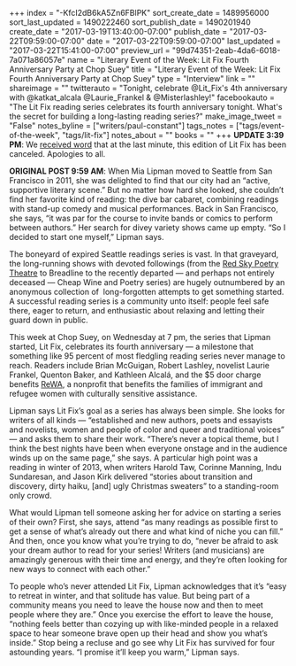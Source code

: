+++
index = "-KfcI2dB6kA5Zn6FBlPK"
sort_create_date = 1489956000
sort_last_updated = 1490222460
sort_publish_date = 1490201940
create_date = "2017-03-19T13:40:00-07:00"
publish_date = "2017-03-22T09:59:00-07:00"
date = "2017-03-22T09:59:00-07:00"
last_updated = "2017-03-22T15:41:00-07:00"
preview_url = "99d74351-2eab-4da6-6018-7a071a86057e"
name = "Literary Event of the Week: Lit Fix Fourth Anniversary Party at Chop Suey"
title = "Literary Event of the Week: Lit Fix Fourth Anniversary Party at Chop Suey"
type = "Interview"
link = ""
shareimage = ""
twitterauto = "Tonight, celebrate @Lit_Fix's 4th anniversary with @katkat_alcala @Laurie_Frankel & @Misterlashley!"
facebookauto = "The Lit Fix reading series celebrates its fourth anniversary tonight. What's the secret for building a long-lasting reading series?"
make_image_tweet = "False"
notes_byline = ["writers/paul-constant"]
tags_notes = ["tags/event-of-the-week", "tags/lit-fix"]
notes_about = ""
books = ""
+++
**UPDATE 3:39 PM**: We [received word](http://www.seattlereviewofbooks.com/notes/2017/03/22/tonights-lit-fix-reading-has-been-canceled/) that at the last minute, this edition of Lit Fix has been canceled. Apologies to all.

**ORIGINAL POST 9:59 AM**: When Mia Lipman moved to Seattle from San Francisco in 2011, she was delighted to find that our city had an “active, supportive literary scene.” But no matter how hard she looked, she couldn’t find her favorite kind of reading: the dive bar cabaret, combining readings with stand-up comedy and musical performances. Back in San Francisco, she says, “it was par for the course to invite bands or comics to perform between authors.” Her search for divey variety shows came up empty. “So I decided to start one myself,” Lipman says.

The boneyard of expired Seattle readings series is vast. In that graveyard, the long-running shows with devoted followings (from the [Red Sky Poetry Theatre](https://en.wikipedia.org/wiki/Red_Sky_Poetry_Theatre) to Breadline to the recently departed — and perhaps not entirely deceased — Cheap Wine and Poetry series) are hugely outnumbered by an anonymous collection of  long-forgotten attempts to get something started. A successful reading series is a community unto itself: people feel safe there, eager to return, and enthusiastic about relaxing and letting their guard down in public. 

This week at Chop Suey, on Wednesday at 7 pm, the series that Lipman started, Lit Fix, celebrates its fourth anniversary — a milestone that something like 95 percent of most fledgling reading series never manage to reach. Readers include Brian McGuigan, Robert Lashley, novelist Laurie Frankel, Quenton Baker, and Kathleen Alcalá, and the $5 door charge benefits [ReWA](https://www.rewa.org), a nonprofit that benefits the families of immigrant and refugee women with culturally sensitive assistance. 

Lipman says Lit Fix’s goal as a series has always been simple. She looks for writers of all kinds — “established and new authors, poets and essayists and novelists, women and people of color and queer and traditional voices” — and asks them to share their work. “There’s never a topical theme, but I think the best nights have been when everyone onstage and in the audience winds up on the same page,” she says. A particular high point was a reading in winter of 2013, when writers Harold Taw, Corinne Manning, Indu Sundaresan, and Jason Kirk delivered “stories about transition and discovery, dirty haiku, [and] ugly Christmas sweaters” to a standing-room only crowd.

What would Lipman tell someone asking her for advice on starting a series of their own? First, she says, attend “as many readings as possible first to get a sense of what’s already out there and what kind of niche you can fill.” And then, once you know what you’re trying to do, “never be afraid to ask your dream author to read for your series! Writers (and musicians) are amazingly generous with their time and energy, and they’re often looking for new ways to connect with each other.”

To people who’s never attended Lit Fix, Lipman acknowledges that it’s “easy to retreat in winter, and that solitude has value. But being part of a community means you need to leave the house now and then to meet people where they are.” Once you exercise the effort to leave the house, “nothing feels better than cozying up with like-minded people in a relaxed space to hear someone brave open up their head and show you what’s inside.” Stop being a recluse and go see why Lit Fix has survived for four astounding years. “I promise it’ll keep you warm,” Lipman says.
